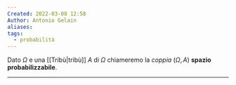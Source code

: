 ```yaml
---
Created: 2022-03-08 12:58
Author: Antonio Gelain
aliases: 
tags:
  - probabilità
---
```



Dato $\Omega$ e una [[Tribù|tribù]] $A$ di $\Omega$ chiameremo la *coppia* ($\Omega, A$) **spazio probabilizzabile**.

---

